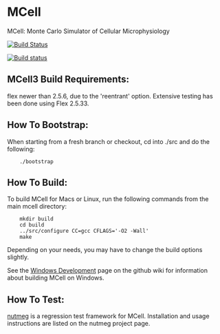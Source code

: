 MCell
=====

MCell: Monte Carlo Simulator of Cellular Microphysiology

[![Build Status](https://travis-ci.org/mcellteam/mcell.svg?branch=master)](https://travis-ci.org/mcellteam/mcell)

[![Build status](https://ci.appveyor.com/api/projects/status/ss5q9shebqsll66m?svg=true)](https://ci.appveyor.com/project/jczech/mcell)

MCell3 Build Requirements:
--------------------------

flex newer than 2.5.6, due to the 'reentrant' option. Extensive testing has
been done using Flex 2.5.33.


How To Bootstrap:
-----------------

When starting from a fresh branch or checkout, cd into ./src and do the
following: 

        ./bootstrap


How To Build:
-------------

To build MCell for Macs or Linux, run the following commands from the main
mcell directory:

        mkdir build
        cd build
        ../src/configure CC=gcc CFLAGS='-O2 -Wall' 
        make

Depending on your needs, you may have to change the build options slightly.

See the [Windows
Development](https://github.com/mcellteam/mcell/wiki/Windows-Development) page
on the github wiki for information about building MCell on Windows.

How To Test:
------------

[nutmeg](https://github.com/mcellteam/nutmeg) is a regression test
framework for MCell. Installation and usage instructions are listed on the
nutmeg project page.
